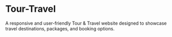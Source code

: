 # Tour-Travel
A responsive and user-friendly Tour &amp; Travel website designed to showcase travel destinations, packages, and booking options.

